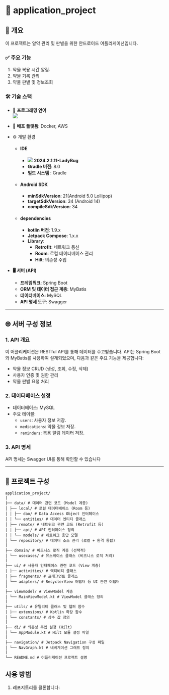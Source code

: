 # 📱 application_project

## 📝 개요
  이 프로젝트는 알약 관리 및 판별을 위한 안드로이드 어플리케이션입니다. 
  
### ✅ 주요 기능
  1. 약물 복용 시간 알림.
  2. 약물 기록 관리
  3. 약물 판별 및 정보조회 

### 🛠️ 기술 스택
- 📖 **프로그래밍 언어**<br>
  <img src="https://img.shields.io/badge/Kotlin-7F52FF?style=for-the-badge&logo=Kotlin&logoColor=white">
-  🚀 **배포 플랫폼**: Docker, AWS

- ⚙️ 개발 환경
  - #### **IDE**<br>    
    - <img src="https://img.shields.io/badge/Android Studio-3DDC84?style=for-the-badge&logo=Android Studio&logoColor=white"> **2024.2.1.11-LadyBug**
    - **Gradle 버전**: 8.0
    - **빌드 시스템** : Gradle
  - #### **Android SDK**
    - **minSdkVersion**: 21(Android 5.0 Lollipop)
    - **targetSdkVersion**: 34 (Android 14)
    - **compileSdkVersion**: 34
  - #### **dependencies**
    - **kotlin 버전**: 1.9.x
    - **Jetpack Compose**: 1.x.x
    - **Library**:
      - **Retrofit**: 네트워크 통신
      - **Room**: 로컬 데이터베이스 관리
      - **Hilt**: 의존성 주입
- **🖥 서버 (API)**
    - **프레임워크**: Spring Boot
    - **ORM 및 데이터 접근 계층**: MyBatis
    - **데이터베이스**: MySQL
    - **API 명세 도구**: Swagger

---

## 🌐 서버 구성 정보

### 1. API 개요
이 어플리케이션은 RESTful API를 통해 데이터를 주고받습니다. API는 Spring Boot와 MyBatis를 사용하여 설계되었으며, 다음과 같은 주요 기능을 제공합니다:
- 약물 정보 CRUD (생성, 조회, 수정, 삭제)
- 사용자 인증 및 권한 관리
- 약물 판별 요청 처리

### 2. 데이터베이스 설정
- 데이터베이스: MySQL
- 주요 테이블:
  - `users`: 사용자 정보 저장.
  - `medications`: 약물 정보 저장.
  - `reminders`: 복용 알림 데이터 저장.

### 3. API 명세
API 명세는 Swagger UI를 통해 확인할 수 있습니다

---

## 📂 프로젝트 구성
```plaintext
application_project/
|
├── data/ # 데이터 관련 코드 (Model 계층)
│ ├── local/ # 로컬 데이터베이스 (Room 등)
│ │ ├── dao/ # Data Access Object 인터페이스
│ │ └── entities/ # 데이터 엔티티 클래스
│ ├── remote/ # 네트워크 관련 코드 (Retrofit 등)
│ │ ├── api/ # API 인터페이스 정의
│ │ └── models/ # 네트워크 응답 모델
│ └── repository/ # 데이터 소스 관리 (로컬 + 원격 통합)
|
├── domain/ # 비즈니스 로직 계층 (선택적)
│ └── usecases/ # 유스케이스 클래스 (비즈니스 로직 처리)
|
├── ui/ # 사용자 인터페이스 관련 코드 (View 계층)
│ ├── activities/ # 액티비티 클래스
│ ├── fragments/ # 프래그먼트 클래스
│ └── adapters/ # RecyclerView 어댑터 등 UI 관련 어댑터
|
├── viewmodel/ # ViewModel 계층
│ └── MainViewModel.kt # ViewModel 클래스 정의
|
├── utils/ # 유틸리티 클래스 및 헬퍼 함수
│ ├── extensions/ # Kotlin 확장 함수
│ └── constants/ # 상수 값 정의
|
├── di/ # 의존성 주입 설정 (Hilt)
│ └── AppModule.kt # Hilt 모듈 설정 파일
|
├── navigation/ # Jetpack Navigation 구성 파일
│ └── NavGraph.kt # 네비게이션 그래프 정의
|
└── README.md # 어플리케이션 프로젝트 설명
```


## 사용 방법
1. 레포지토리를 클론합니다:
